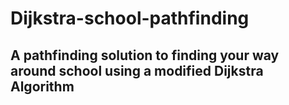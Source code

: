# Dijkstra-school-pathfinding
A pathfinding solution to finding your way around school using a modified Dijkstra Algorithm
---
